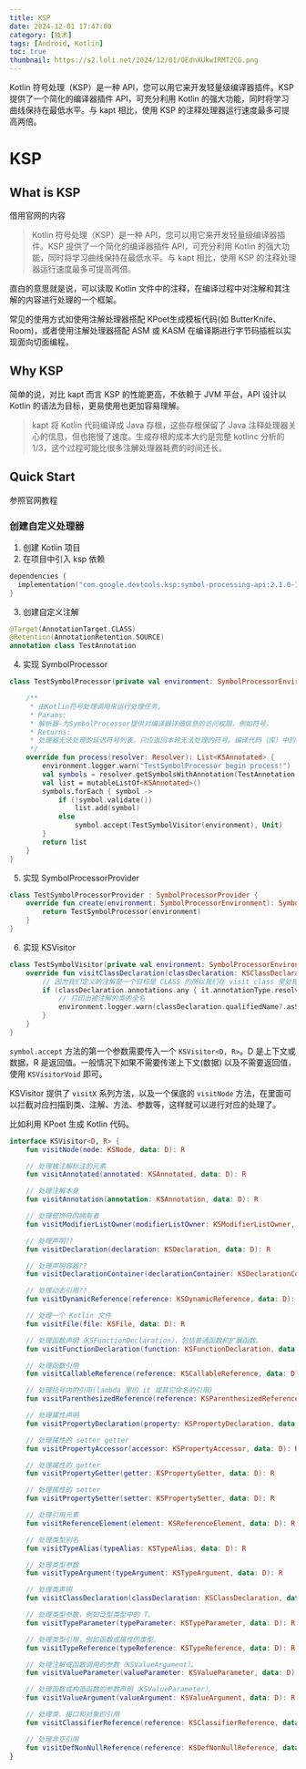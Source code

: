 ```yaml
---
title: KSP
date: 2024-12-01 17:47:00
category: [技术]
tags: [Android, Kotlin]
toc: true
thumbnail: https://s2.loli.net/2024/12/01/OEdnXUkwIRMT2CG.png
---
```


Kotlin 符号处理（KSP）是一种 API，您可以用它来开发轻量级编译器插件。KSP 提供了一个简化的编译器插件 API，可充分利用 Kotlin 的强大功能，同时将学习曲线保持在最低水平。与 kapt 相比，使用 KSP 的注释处理器运行速度最多可提高两倍。

<!-- more -->

# KSP



## What is KSP

借用官网的内容

> Kotlin 符号处理（KSP）是一种 API，您可以用它来开发轻量级编译器插件。KSP 提供了一个简化的编译器插件 API，可充分利用 Kotlin 的强大功能，同时将学习曲线保持在最低水平。与 kapt 相比，使用 KSP 的注释处理器运行速度最多可提高两倍。

直白的意思就是说，可以读取 Kotlin 文件中的注释，在编译过程中对注解和其注解的内容进行处理的一个框架。

常见的使用方式如使用注解处理器搭配 KPoet生成模板代码(如 ButterKnife、Room)，或者使用注解处理器搭配 ASM 或 KASM 在编译期进行字节码插桩以实现面向切面编程。



## Why KSP

简单的说，对比 kapt 而言 KSP 的性能更高，不依赖于 JVM 平台，API 设计以 Kotlin 的语法为目标，更易使用也更加容易理解。

> kapt 将 Kotlin 代码编译成 Java 存根，这些存根保留了 Java 注释处理器关心的信息，但也拖慢了速度。生成存根的成本大约是完整 kotlinc 分析的 1/3，这个过程可能比很多注解处理器耗费的时间还长。



## Quick Start

参照官网教程



### 创建自定义处理器

1. 创建 Kotlin 项目
2. 在项目中引入 ksp 依赖

```kotlin
dependencies {
  implementation("com.google.devtools.ksp:symbol-processing-api:2.1.0-1.0.29")
}
```

3. 创建自定义注解

```kotlin
@Target(AnnotationTarget.CLASS)
@Retention(AnnotationRetention.SOURCE)
annotation class TestAnnotation
```

4. 实现 SymbolProcessor

```kotlin
class TestSymbolProcessor(private val environment: SymbolProcessorEnvironment) : SymbolProcessor {

    /**
     * 由Kotlin符号处理调用来运行处理任务。
     * Params:
     * 解析器-为SymbolProcessor提供对编译器详细信息的访问权限，例如符号。
     * Returns:
     * 处理器无法处理的延迟符号列表。只应返回本轮无法处理的符号。编译代码（库）中的符号始终有效，如果在延迟列表中返回，则会被忽略。
     */
    override fun process(resolver: Resolver): List<KSAnnotated> {
        environment.logger.warn("TestSymbolProcessor begin process!")
        val symbols = resolver.getSymbolsWithAnnotation(TestAnnotation::class.qualifiedName!!)
        val list = mutableListOf<KSAnnotated>()
        symbols.forEach { symbol ->
            if (!symbol.validate())
                list.add(symbol)
            else
                symbol.accept(TestSymbolVisitor(environment), Unit)
        }
        return list
    }
}
```

5. 实现 SymbolProcessorProvider

```kotlin
class TestSymbolProcessorProvider : SymbolProcessorProvider {
    override fun create(environment: SymbolProcessorEnvironment): SymbolProcessor {
        return TestSymbolProcessor(environment)
    }
}
```

6. 实现 KSVisitor

```kotlin
class TestSymbolVisitor(private val environment: SymbolProcessorEnvironment) : KSVisitorVoid() {
    override fun visitClassDeclaration(classDeclaration: KSClassDeclaration, data: Unit) {
        // 因为我们定义的注解是一个目标是 CLASS 的所以我们在 visit class 里处理就行
        if (classDeclaration.annotations.any { it.annotationType.resolve().declaration.qualifiedName?.asString() == TestAnnotation::class.qualifiedName }) {
            // 打印出被注解的类的全名
            environment.logger.warn(classDeclaration.qualifiedName?.asString() ?: "")
        }
    }
}
```



`symbol.accept` 方法的第一个参数需要传入一个 `KSVisitor<D, R>`。D 是上下文或数据，R 是返回值。一般情况下如果不需要传递上下文(数据) 以及不需要返回值，使用 `KSVisitorVoid` 即可。

KSVisitor 提供了 `visitX` 系列方法，以及一个保底的 `visitNode` 方法，在里面可以拦截对应扫描到类、注解、方法、参数等，这样就可以进行对应的处理了。

比如利用 KPoet 生成 Kotlin 代码。

```kotlin
interface KSVisitor<D, R> {
    fun visitNode(node: KSNode, data: D): R

    // 处理被注解标注的元素
    fun visitAnnotated(annotated: KSAnnotated, data: D): R

    // 处理注解本身
    fun visitAnnotation(annotation: KSAnnotation, data: D): R

    // 处理修饰符的拥有者
    fun visitModifierListOwner(modifierListOwner: KSModifierListOwner, data: D): R

    // 处理声明??
    fun visitDeclaration(declaration: KSDeclaration, data: D): R

    // 处理声明容器??
    fun visitDeclarationContainer(declarationContainer: KSDeclarationContainer, data: D): R

    // 处理动态引用??
    fun visitDynamicReference(reference: KSDynamicReference, data: D): R

    // 处理一个 Kotlin 文件
    fun visitFile(file: KSFile, data: D): R

    // 处理函数声明（KSFunctionDeclaration），包括普通函数和扩展函数。
    fun visitFunctionDeclaration(function: KSFunctionDeclaration, data: D): R

    // 处理函数引用
    fun visitCallableReference(reference: KSCallableReference, data: D): R

    // 处理括号内的引用(lambda 里的 it 或其它命名的引用)
    fun visitParenthesizedReference(reference: KSParenthesizedReference, data: D): R

    // 处理属性声明
    fun visitPropertyDeclaration(property: KSPropertyDeclaration, data: D): R

    // 处理属性的 setter getter
    fun visitPropertyAccessor(accessor: KSPropertyAccessor, data: D): R

    // 处理属性的 getter
    fun visitPropertyGetter(getter: KSPropertyGetter, data: D): R

    // 处理属性的 setter
    fun visitPropertySetter(setter: KSPropertySetter, data: D): R

    // 处理引用元素
    fun visitReferenceElement(element: KSReferenceElement, data: D): R

    // 处理类型别名
    fun visitTypeAlias(typeAlias: KSTypeAlias, data: D): R

    // 处理类型参数
    fun visitTypeArgument(typeArgument: KSTypeArgument, data: D): R

    // 处理类声明
    fun visitClassDeclaration(classDeclaration: KSClassDeclaration, data: D): R

    // 处理类型参数，例如泛型类型中的 T。
    fun visitTypeParameter(typeParameter: KSTypeParameter, data: D): R

    // 处理类型引用，例如函数或属性的类型。
    fun visitTypeReference(typeReference: KSTypeReference, data: D): R

    // 处理注解或函数调用的参数（KSValueArgument）。
    fun visitValueParameter(valueParameter: KSValueParameter, data: D): R

    // 处理函数或构造函数的参数声明（KSValueParameter）。
    fun visitValueArgument(valueArgument: KSValueArgument, data: D): R

    // 处理类、接口和对象的引用
    fun visitClassifierReference(reference: KSClassifierReference, data: D): R

    // 处理非空引用
    fun visitDefNonNullReference(reference: KSDefNonNullReference, data: D): R
}
```

